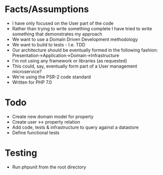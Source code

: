 # Facts/Assumptions

* I have only focused on the User part of the code
* Rather than trying to write something complete I have tried to write something that demonstrates my approach
* We want to use a Domain Driven Development methodology
* We want to build to tests - I.e. TDD
* Our architecture should be eventually formed in the following fashion: Presentation->Application->Domain->Infrastructure
* I'm not using any framework or libraries (as requested)
* This could, say, eventually form part of a User management microservice?
* We're using the PSR-2 code standard
* Written for PHP 7.0

# Todo

* Create new domain model for property
* Create user <-> property relation
* Add code, tests & infrastructure to query against a datastore
* Define functional tests

# Testing

* Run phpunit from the root directory